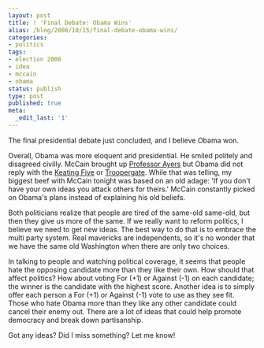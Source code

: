 ```yaml
---
layout: post
title: ! 'Final Debate: Obama Wins'
alias: /blog/2008/10/15/final-debate-obama-wins/
categories:
- politics
tags:
- election 2008
- idea
- mccain
- obama
status: publish
type: post
published: true
meta:
  _edit_last: '1'
---
```

The final presidential debate just concluded, and I believe Obama won.

Overall, Obama was more eloquent and presidential. He smiled politely and disagreed civilly. McCain brought up <a title="wikipedia bill ayers" href="http://en.wikipedia.org/wiki/Bill_Ayers" target="_blank">Professor Ayers</a> but Obama did not reply with the <a title="wikipedia Keating 5" href="http://en.wikipedia.org/wiki/Keating_Five" target="_blank">Keating Five</a> or <a title="seth holloway's blog: troopergate" href="http://sethholloway.com/blog/?p=191" target="_blank">Troopergate</a>. While that was telling, my biggest beef with McCain tonight was based on an old adage: 'If you don't have your own ideas you attack others for theirs.' McCain constantly picked on Obama's plans instead of explaining his old beliefs.

Both politicians realize that people are tired of the same-old same-old, but then they give us more of the same. If we really want to reform politics, I believe we need to get new ideas. The best way to do that is to embrace the multi party system. Real mavericks are independents, so it's no wonder that we have the same old Washington when there are only two choices.

In talking to people and watching political coverage, it seems that people hate the opposing candidate more than they like their own. How should that affect politics? How about voting For (+1) or Against (-1) on each candidate; the winner is the candidate with the highest score. Another idea is to simply offer each person a For (+1) or Against (-1) vote to use as they see fit. Those who hate Obama more than they like any other candidate could cancel their enemy out. There are a lot of ideas that could help promote democracy and break down partisanship.

Got any ideas? Did I miss something? Let me know!
